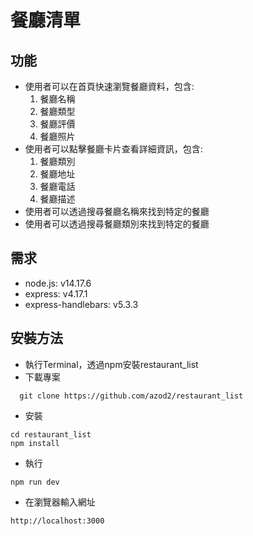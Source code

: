 # 餐廳清單

## 功能
* 使用者可以在首頁快速瀏覽餐廳資料，包含:  
  1. 餐廳名稱  
  2. 餐廳類型  
  3. 餐廳評價  
  4. 餐廳照片  
* 使用者可以點擊餐廳卡片查看詳細資訊，包含:  
  1. 餐廳類別  
  2. 餐廳地址  
  3. 餐廳電話  
  4. 餐廳描述  
* 使用者可以透過搜尋餐廳名稱來找到特定的餐廳  
* 使用者可以透過搜尋餐廳類別來找到特定的餐廳  
## 需求
* node.js: v14.17.6
* express: v4.17.1
* express-handlebars: v5.3.3

## 安裝方法
* 執行Terminal，透過npm安裝restaurant_list
* 下載專案  
```
  git clone https://github.com/azod2/restaurant_list
```
* 安裝
```
cd restaurant_list
npm install
```
* 執行
```
npm run dev
```
* 在瀏覽器輸入網址
```
http://localhost:3000
```
